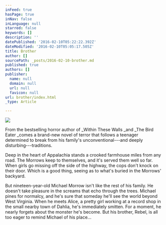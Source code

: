 ```yaml
---
inFeed: true
hasPage: true
inNav: false
inLanguage: null
starred: false
keywords: []
description: ''
datePublished: '2016-02-10T05:22:22.392Z'
dateModified: '2016-02-10T05:05:17.505Z'
title: Brother
author: []
sourcePath: _posts/2016-02-10-brother.md
published: true
authors: []
publisher:
  name: null
  domain: null
  url: null
  favicon: null
url: brother/index.html
_type: Article

---
```

![](https://the-grid-user-content.s3-us-west-2.amazonaws.com/dcee14d9-9924-47d2-bf65-286b8adf1b1a.jpg)

From the bestselling horror author of _Within These Walls _and _The Bird Eater _comes a brand-new novel of terror that follows a teenager determined to break from his family's unconventional---and deeply disturbing---traditions.

Deep in the heart of Appalachia stands a crooked farmhouse miles from any road. The Morrows keep to themselves, and it's served them well so far. When girls go missing off the side of the highway, the cops don't knock on their door. Which is a good thing, seeing as to what's buried in the Morrows' backyard.

But nineteen-year-old Michael Morrow isn't like the rest of his family. He doesn't take pleasure in the screams that echo through the trees. Michael pines for normalcy, and he's sure that someday he'll see the world beyond West Virginia. When he meets Alice, a pretty girl working at a record shop in the small nearby town of Dahlia, he's immediately smitten. For a moment, he nearly forgets about the monster he's become. But his brother, Rebel, is all too eager to remind Michael of his place...